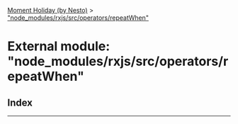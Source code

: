 [Moment Holiday (by Nesto)](../README.md) > ["node_modules/rxjs/src/operators/repeatWhen"](../modules/_node_modules_rxjs_src_operators_repeatwhen_.md)

# External module: "node_modules/rxjs/src/operators/repeatWhen"

## Index

---

